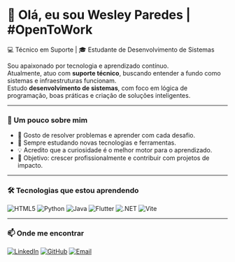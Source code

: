 # 👋 Olá, eu sou Wesley Paredes | #OpenToWork

💻 Técnico em Suporte | 🎓 Estudante de Desenvolvimento de Sistemas  

Sou apaixonado por tecnologia e aprendizado contínuo.  
Atualmente, atuo com **suporte técnico**, buscando entender a fundo como sistemas e infraestruturas funcionam.  
Estudo **desenvolvimento de sistemas**, com foco em lógica de programação, boas práticas e criação de soluções inteligentes.  

---

### 🚀 Um pouco sobre mim

- 🔧 Gosto de resolver problemas e aprender com cada desafio.  
- 🌱 Sempre estudando novas tecnologias e ferramentas.  
- 💡 Acredito que a curiosidade é o melhor motor para o aprendizado.  
- 🎯 Objetivo: crescer profissionalmente e contribuir com projetos de impacto.

---

### 🛠️ Tecnologias que estou aprendendo

![HTML5](https://img.shields.io/badge/HTML5-E34F26?style=for-the-badge&logo=html5&logoColor=white)
![Python](https://img.shields.io/badge/Python-3776AB?style=for-the-badge&logo=python&logoColor=white)
![Java](https://img.shields.io/badge/Java-007396?style=for-the-badge&logo=openjdk&logoColor=white)
![Flutter](https://img.shields.io/badge/Flutter-02569B?style=for-the-badge&logo=flutter&logoColor=white)
![.NET](https://img.shields.io/badge/.NET-512BD4?style=for-the-badge&logo=dotnet&logoColor=white)
![Vite](https://img.shields.io/badge/Vite-646CFF?style=for-the-badge&logo=vite&logoColor=white)


---

### 📫 Onde me encontrar

[![LinkedIn](https://img.shields.io/badge/LinkedIn-0077B5?style=for-the-badge&logo=linkedin&logoColor=white)](https://linkedin.com/wesleyparedesbr)
[![GitHub](https://img.shields.io/badge/GitHub-171515?style=for-the-badge&logo=github&logoColor=white)](https://github.com/wesleyparedes)
[![Email](https://img.shields.io/badge/Email-0078D4?style=for-the-badge&logo=gmail&logoColor=white)](mailto:wesleyzbr@outlook.com)
